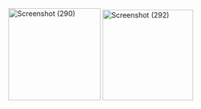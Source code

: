 <img width="184" alt="Screenshot (290)" src="https://user-images.githubusercontent.com/33636116/91681952-decc8a80-eb71-11ea-890e-5273b2c5e141.png">
<img width="181" alt="Screenshot (292)" src="https://user-images.githubusercontent.com/33636116/91687170-eb0c1400-eb80-11ea-8ccf-3bef21856fc3.png">

